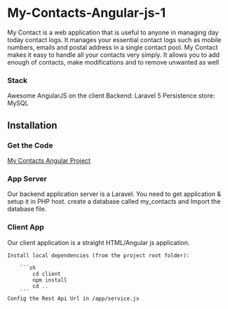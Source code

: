 # My-Contacts-Angular-js-1 

My Contact is a web application that is useful to anyone in managing day today contact logs.
It manages your essential contact logs such as mobile numbers, emails and postal address in a single contact pool.
My Contact makes it easy to handle all your contacts very simply. It allows you to add enough of contacts, make modifications and to remove unwanted as well

### Stack

Awesome AngularJS on the client
Backend: Laravel 5
Persistence store: MySQL


## Installation

### Get the Code

[My Contacts Angular Project](https://github.com/SahanPerera/My-Contacts-Angular-js-1)

### App Server

Our backend application server is a Laravel. You need to get application & setup it in PHP host.
create a database called my_contacts and Import the database file.

### Client App

Our client application is a straight HTML/Angular js application.

	Install local dependencies (from the project root folder):

		```sh
		    cd client
			npm install
			cd ..
		```
	Config the Rest Api Url in /app/service.js
